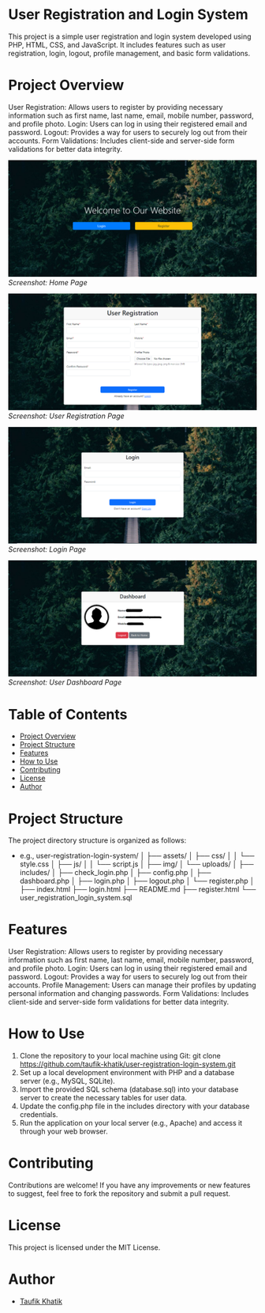 # User Registration and Login System
This project is a simple user registration and login system developed using PHP, HTML, CSS, and JavaScript. It includes features such as user registration, login, logout, profile management, and basic form validations.


# Project Overview
User Registration: Allows users to register by providing necessary information such as first name, last name, email, mobile number, password, and profile photo.
Login: Users can log in using their registered email and password.
Logout: Provides a way for users to securely log out from their accounts.
Form Validations: Includes client-side and server-side form validations for better data integrity.


![Home](assets/img/home-page.png)
*Screenshot: Home Page*

![User Registration](assets/img/register-page.png)
*Screenshot: User Registration Page*

![Login](assets/img/login-page.png)
*Screenshot: Login Page*

![Dashboard](assets/img/user-dashboard.png)
*Screenshot: User Dashboard Page*


# Table of Contents
- [Project Overview](#project-overview)
- [Project Structure](#project-structure)
- [Features](#features)
- [How to Use](#how-to-use)
- [Contributing](#contributing)
- [License](#license)
- [Author](#author)


# Project Structure
The project directory structure is organized as follows:
- e.g.,
user-registration-login-system/
│
├── assets/
│ ├── css/
│ │ └── style.css
│ ├── js/
│ │ └── script.js
│ ├── img/
│ └── uploads/
│
├── includes/
│ ├── check_login.php
│ ├── config.php
│ ├── dashboard.php
│ ├── login.php
│ ├── logout.php
│ └── register.php
│
├── index.html
├── login.html
├── README.md
├── register.html
└── user_registration_login_system.sql


# Features
User Registration: Allows users to register by providing necessary information such as first name, last name, email, mobile number, password, and profile photo.
Login: Users can log in using their registered email and password.
Logout: Provides a way for users to securely log out from their accounts.
Profile Management: Users can manage their profiles by updating personal information and changing passwords.
Form Validations: Includes client-side and server-side form validations for better data integrity.


# How to Use
1. Clone the repository to your local machine using Git:
    git clone https://github.com/taufik-khatik/user-registration-login-system.git
2. Set up a local development environment with PHP and a database server (e.g., MySQL, SQLite).
3. Import the provided SQL schema (database.sql) into your database server to create the necessary tables for user data.
4. Update the config.php file in the includes directory with your database credentials.
5. Run the application on your local server (e.g., Apache) and access it through your web browser.


# Contributing
Contributions are welcome! If you have any improvements or new features to suggest, feel free to fork the repository and submit a pull request.


# License
This project is licensed under the MIT License.

# Author
- [Taufik Khatik](https://github.com/taufik-khatik)
